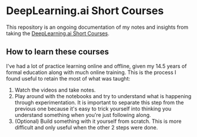 # DeepLearning.ai Short Courses

This repository is an ongoing documentation of my notes and insights from taking the [DeepLearning.ai Short Courses](https://learn.deeplearning.ai/).

## How to learn these courses

I've had a lot of practice learning online and offline, given my 14.5 years of formal education along with much online training. This is the process I found useful to retain the most of what was taught:

1. Watch the videos and take notes.
2. Play around with the notebooks and try to understand what is happening through experimentation. It is important to separate this step from the previous one because it's easy to trick yourself into thinking you understand something when you're just following along.
3. (Optional) Build something with it yourself from scratch. This is more difficult and only useful when the other 2 steps were done.
